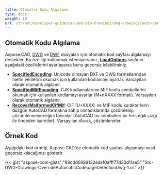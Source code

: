 ```yaml
---
title: Otomatik Kodu Algılama
type: docs
weight: 10
url: /tr/net/developer-guide/cad-and-bim-drawings/dwg-drawings/auto-codepage-detection/
---
```


## **Otomatik Kodu Algılama**

Aspose.CAD, [DWG](https://docs.fileformat.com/cad/dwg/) ve [DWF](https://docs.fileformat.com/cad/dwf/) dosyaları için otomatik kod sayfası algılamayı destekler. Bu özelliği kullanmak istemiyorsanız, [**LoadOptions**](https://reference.aspose.com/cad/net/aspose.cad/loadoptions) sınıfının aşağıdaki özelliklerini ayarlayarak bunu geçersiz kılabilirsiniz.

- [**SpecifiedEncoding**](https://reference.aspose.com/cad/net/aspose.cad/loadoptions/properties/specifiedencoding): Unicode olmayan DXF ve DWG formatlarından metin verilerini okumak için kullanılan kodlamayı ayarlar. Varsayılan olarak otomatik algılanır.
- [**SpecifiedMifEncoding**](https://reference.aspose.com/cad/net/aspose.cad/loadoptions/properties/specifiedmifencoding): CJK kodlamalarının MIF kodlu sembollerini okumak için kullanılan kodlamayı ayarlar (M+nXXXX formatı). Varsayılan olarak otomatik algılanır.
- [**RecoverMalformedCifMif**](https://reference.aspose.com/cad/net/aspose.cad/loadoptions/properties/recovermalformedcifmif): CIF (U+XXXX) ve MIF kodlu karakterlerin düzgün AutoCAD formatına sahip olmadıklarında çözümlenip çözümlenmeyeceğini tanımlar (AutoCAD bu sembolleri bir ters eğik çizgi ile önceden işaretler). Varsayılan olarak, çözümlenirler.

## Örnek Kod

Aşağıdaki kod örneği, Aspose.CAD'de otomatik kod sayfası algılamayı nasıl geçersiz kılacağınızı gösterir.

{{< gist "aspose-com-gists" "88cdd0899132edaf0afff77d33d11ae5" "Src-DWG-Drawings-OverrideAutomaticCodepageDetectionDwg-1.cs" >}}
